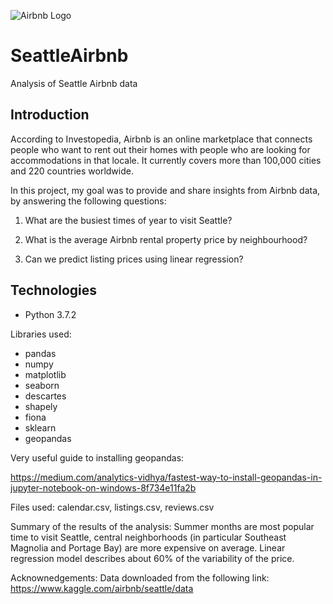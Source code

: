 ![Airbnb Logo](./logodownload.org/wp-content/uploads/2016/10/airbnb-logo-4-1.png)

# SeattleAirbnb
Analysis of Seattle Airbnb data
## Introduction

According to Investopedia, Airbnb is an online marketplace that connects people who want to rent out their homes with people who are looking for accommodations in that locale. It currently covers more than 100,000 cities and 220 countries worldwide.

In this project, my goal was to provide and share insights from Airbnb data, by answering the following questions:
1. What are the busiest times of year to visit Seattle?

2. What is the average Airbnb rental property price by neighbourhood?

3. Can we predict listing prices using linear regression?
 
## Technologies
* Python 3.7.2

Libraries used: 
* pandas
* numpy
* matplotlib
* seaborn
* descartes
* shapely
* fiona
* sklearn 
* geopandas 

Very useful guide to installing geopandas: 

https://medium.com/analytics-vidhya/fastest-way-to-install-geopandas-in-jupyter-notebook-on-windows-8f734e11fa2b

Files used: calendar.csv, listings.csv, reviews.csv

Summary of the results of the analysis: Summer months are most popular time to visit Seattle, central neighborhoods (in particular Southeast Magnolia and Portage Bay) are more expensive on average. Linear regression model describes about 60% of the variability of the price.

Acknownedgements:
Data downloaded from the following link: https://www.kaggle.com/airbnb/seattle/data


